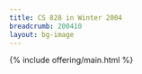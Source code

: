 ```yaml
---
title: CS 828 in Winter 2004
breadcrumb: 200410
layout: bg-image
---
```

{% include offering/main.html %}
